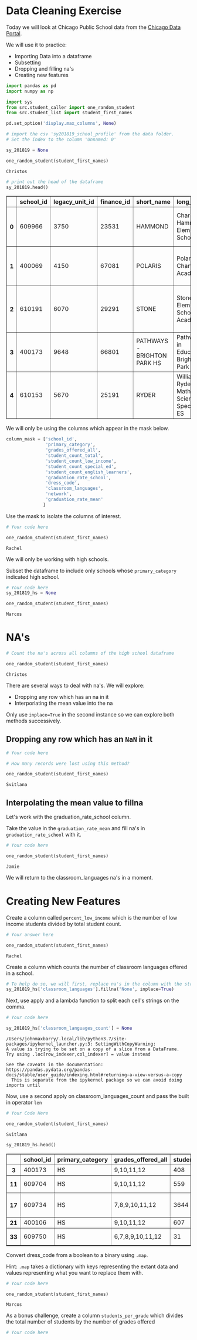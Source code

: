 
# Data Cleaning Exercise

Today we will look at Chicago Public School data from the [Chicago Data Portal](https://data.cityofchicago.org/). 

We will use it to practice:
   - Importing Data into a dataframe
   - Subsetting
   - Dropping and filling na's
   - Creating new features


```python
import pandas as pd
import numpy as np

import sys
from src.student_caller import one_random_student
from src.student_list import student_first_names

pd.set_option('display.max_columns', None)

```


```python
# import the csv 'sy201819_school_profile' from the data folder. 
# Set the index to the column 'Unnamed: 0'

sy_201819 = None
```


```python
one_random_student(student_first_names)
```

    Christos



```python
# print out the head of the dataframe
sy_201819.head()
```




<div>
<style scoped>
    .dataframe tbody tr th:only-of-type {
        vertical-align: middle;
    }

    .dataframe tbody tr th {
        vertical-align: top;
    }

    .dataframe thead th {
        text-align: right;
    }
</style>
<table border="1" class="dataframe">
  <thead>
    <tr style="text-align: right;">
      <th></th>
      <th>school_id</th>
      <th>legacy_unit_id</th>
      <th>finance_id</th>
      <th>short_name</th>
      <th>long_name</th>
      <th>primary_category</th>
      <th>is_high_school</th>
      <th>is_middle_school</th>
      <th>is_elementary_school</th>
      <th>is_pre_school</th>
      <th>summary</th>
      <th>administrator_title</th>
      <th>administrator</th>
      <th>secondary_contact_title</th>
      <th>secondary_contact</th>
      <th>address</th>
      <th>city</th>
      <th>state</th>
      <th>zip</th>
      <th>phone</th>
      <th>fax</th>
      <th>cps_school_profile</th>
      <th>website</th>
      <th>facebook</th>
      <th>attendance_boundaries</th>
      <th>grades_offered_all</th>
      <th>grades_offered</th>
      <th>student_count_total</th>
      <th>student_count_low_income</th>
      <th>student_count_special_ed</th>
      <th>student_count_english_learners</th>
      <th>student_count_black</th>
      <th>student_count_hispanic</th>
      <th>student_count_white</th>
      <th>student_count_asian</th>
      <th>student_count_native_american</th>
      <th>student_count_other_ethnicity</th>
      <th>student_count_asian_pacific</th>
      <th>student_count_multi</th>
      <th>student_count_hawaiian_pacific</th>
      <th>student_count_ethnicity_not</th>
      <th>statistics_description</th>
      <th>demographic_description</th>
      <th>dress_code</th>
      <th>prek_school_day</th>
      <th>kindergarten_school_day</th>
      <th>school_hours</th>
      <th>after_school_hours</th>
      <th>earliest_drop_off_time</th>
      <th>classroom_languages</th>
      <th>bilingual_services</th>
      <th>title_1_eligible</th>
      <th>preschool_inclusive</th>
      <th>preschool_instructional</th>
      <th>transportation_bus</th>
      <th>transportation_el</th>
      <th>school_latitude</th>
      <th>school_longitude</th>
      <th>overall_rating</th>
      <th>rating_status</th>
      <th>rating_statement</th>
      <th>classification_description</th>
      <th>school_year</th>
      <th>third_contact_title</th>
      <th>third_contact_name</th>
      <th>network</th>
      <th>is_gocps_participant</th>
      <th>is_gocps_prek</th>
      <th>is_gocps_elementary</th>
      <th>is_gocps_high_school</th>
      <th>open_for_enrollment_date</th>
      <th>twitter</th>
      <th>youtube</th>
      <th>pinterest</th>
      <th>college_enrollment_rate_school</th>
      <th>college_enrollment_rate_mean</th>
      <th>graduation_rate_school</th>
      <th>graduation_rate_mean</th>
      <th>significantly_modified</th>
      <th>transportation_metra</th>
      <th>fourth_contact_title</th>
      <th>fourth_contact_name</th>
      <th>fifth_contact_title</th>
      <th>fifth_contact_name</th>
      <th>seventh_contact_title</th>
      <th>seventh_contact_name</th>
      <th>refugee_services</th>
      <th>visual_impairments</th>
      <th>freshman_start_end_time</th>
      <th>sixth_contact_title</th>
      <th>sixth_contact_name</th>
      <th>hard_of_hearing</th>
    </tr>
  </thead>
  <tbody>
    <tr>
      <th>0</th>
      <td>609966</td>
      <td>3750</td>
      <td>23531</td>
      <td>HAMMOND</td>
      <td>Charles G Hammond Elementary School</td>
      <td>ES</td>
      <td>False</td>
      <td>True</td>
      <td>True</td>
      <td>True</td>
      <td>Hammond creates a challenging learning environ...</td>
      <td>Principal</td>
      <td>Ms.Anamaria Orbe</td>
      <td>Asst Principal</td>
      <td>Nicole McConnell</td>
      <td>2819 W 21ST PL</td>
      <td>Chicago</td>
      <td>Illinois</td>
      <td>60623</td>
      <td>7.735355e+09</td>
      <td>7.735355e+09</td>
      <td>https://www.cps.edu/schools/schoolprofiles/609966</td>
      <td>https://cps.edu/hammond</td>
      <td>https://www.facebook.com/Charles-G-Hammond-Sch...</td>
      <td>True</td>
      <td>PK,K,1,2,3,4,5,6,7,8</td>
      <td>PK,K-8</td>
      <td>342</td>
      <td>336</td>
      <td>63</td>
      <td>132</td>
      <td>33</td>
      <td>304</td>
      <td>2</td>
      <td>0</td>
      <td>0</td>
      <td>0</td>
      <td>0</td>
      <td>3</td>
      <td>0</td>
      <td>0</td>
      <td>There are 342 students enrolled at HAMMOND.  9...</td>
      <td>The largest demographic at HAMMOND is Hispanic...</td>
      <td>False</td>
      <td>Full and Half Day</td>
      <td>Full Day</td>
      <td>07:30 AM-02:30 PM</td>
      <td>2:30 pm - 5:30 pm</td>
      <td>7:30 am</td>
      <td>Spanish</td>
      <td>True</td>
      <td>True</td>
      <td>Y</td>
      <td>Y</td>
      <td>21, 94</td>
      <td>Pink</td>
      <td>41.852719</td>
      <td>-87.696243</td>
      <td>Level 1</td>
      <td>GOOD STANDING</td>
      <td>This school received a Level 1 rating, which i...</td>
      <td>Schools that have an attendance boundary. Gene...</td>
      <td>School Year 2019-2020</td>
      <td>Clerk</td>
      <td>Migdalia Nikolic</td>
      <td>Network 7</td>
      <td>True</td>
      <td>False</td>
      <td>True</td>
      <td>False</td>
      <td>2004-09-01T00:00:00.000</td>
      <td>NaN</td>
      <td>NaN</td>
      <td>NaN</td>
      <td>NaN</td>
      <td>NaN</td>
      <td>NaN</td>
      <td>NaN</td>
      <td>NaN</td>
      <td>NaN</td>
      <td>NaN</td>
      <td>NaN</td>
      <td>NaN</td>
      <td>NaN</td>
      <td>NaN</td>
      <td>NaN</td>
      <td>NaN</td>
      <td>NaN</td>
      <td>NaN</td>
      <td>NaN</td>
      <td>NaN</td>
      <td>NaN</td>
    </tr>
    <tr>
      <th>1</th>
      <td>400069</td>
      <td>4150</td>
      <td>67081</td>
      <td>POLARIS</td>
      <td>Polaris Charter Academy</td>
      <td>ES</td>
      <td>False</td>
      <td>True</td>
      <td>True</td>
      <td>False</td>
      <td>Polaris is committed to helping students becom...</td>
      <td>Director</td>
      <td>Michelle Navarre</td>
      <td>Other</td>
      <td>Francesca Peck</td>
      <td>620 N SAWYER AVE</td>
      <td>Chicago</td>
      <td>Illinois</td>
      <td>60624</td>
      <td>7.735341e+09</td>
      <td>7.735347e+09</td>
      <td>https://www.cps.edu/schools/schoolprofiles/400069</td>
      <td>https://pcachicago.org</td>
      <td>https://www.facebook.com/PolarisCharterAcademy</td>
      <td>False</td>
      <td>K,1,2,3,4,5,6,7,8</td>
      <td>K-8</td>
      <td>378</td>
      <td>343</td>
      <td>64</td>
      <td>8</td>
      <td>337</td>
      <td>33</td>
      <td>5</td>
      <td>0</td>
      <td>0</td>
      <td>0</td>
      <td>0</td>
      <td>3</td>
      <td>0</td>
      <td>0</td>
      <td>There are 378 students enrolled at POLARIS.  9...</td>
      <td>The largest demographic at POLARIS is Black.  ...</td>
      <td>True</td>
      <td>NaN</td>
      <td>Full Day</td>
      <td>7:50 am-4:00 pm</td>
      <td>4:00 pm-6:00 pm</td>
      <td>07:20 AM</td>
      <td>NaN</td>
      <td>NaN</td>
      <td>True</td>
      <td>NaN</td>
      <td>NaN</td>
      <td>NaN</td>
      <td>NaN</td>
      <td>41.892550</td>
      <td>-87.707796</td>
      <td>Level 2</td>
      <td>NOT APPLICABLE</td>
      <td>This school received a Level 2 rating, which i...</td>
      <td>Schools that are open to all Chicago children,...</td>
      <td>School Year 2019-2020</td>
      <td>Office Manager</td>
      <td>Robin Alexander</td>
      <td>Charter</td>
      <td>False</td>
      <td>False</td>
      <td>False</td>
      <td>False</td>
      <td>2007-07-01T00:00:00.000</td>
      <td>https://twitter.com/PolarisCA</td>
      <td>https://www.youtube.com/channel/UCHblvjecJ7Bp2...</td>
      <td>NaN</td>
      <td>NaN</td>
      <td>NaN</td>
      <td>NaN</td>
      <td>NaN</td>
      <td>NaN</td>
      <td>NaN</td>
      <td>NaN</td>
      <td>NaN</td>
      <td>NaN</td>
      <td>NaN</td>
      <td>NaN</td>
      <td>NaN</td>
      <td>NaN</td>
      <td>NaN</td>
      <td>NaN</td>
      <td>NaN</td>
      <td>NaN</td>
      <td>NaN</td>
    </tr>
    <tr>
      <th>2</th>
      <td>610191</td>
      <td>6070</td>
      <td>29291</td>
      <td>STONE</td>
      <td>Stone Elementary Scholastic Academy</td>
      <td>ES</td>
      <td>False</td>
      <td>True</td>
      <td>True</td>
      <td>False</td>
      <td>Stone Academy offers full-day kindergarten, al...</td>
      <td>Principal</td>
      <td>James Joseph Brandon</td>
      <td>Assistant Principal</td>
      <td>Kate Nestler</td>
      <td>6239 N LEAVITT ST</td>
      <td>Chicago</td>
      <td>Illinois</td>
      <td>60659</td>
      <td>7.735342e+09</td>
      <td>7.735342e+09</td>
      <td>https://www.cps.edu/schools/schoolprofiles/610191</td>
      <td>http://stoneacademy.net/</td>
      <td>NaN</td>
      <td>False</td>
      <td>K,1,2,3,4,5,6,7,8</td>
      <td>K-8</td>
      <td>607</td>
      <td>319</td>
      <td>52</td>
      <td>121</td>
      <td>142</td>
      <td>98</td>
      <td>171</td>
      <td>166</td>
      <td>2</td>
      <td>0</td>
      <td>0</td>
      <td>26</td>
      <td>2</td>
      <td>0</td>
      <td>There are 607 students enrolled at STONE.  52....</td>
      <td>The largest demographic at STONE is White.  Th...</td>
      <td>True</td>
      <td>NaN</td>
      <td>Full Day</td>
      <td>8:00  AM - 3:00  PM</td>
      <td>NaN</td>
      <td>NaN</td>
      <td>NaN</td>
      <td>True</td>
      <td>False</td>
      <td>NaN</td>
      <td>NaN</td>
      <td>49B, 84</td>
      <td>Brown</td>
      <td>41.995359</td>
      <td>-87.684793</td>
      <td>Level 1+</td>
      <td>GOOD STANDING</td>
      <td>This school received a Level 1+ rating, which ...</td>
      <td>Schools that specialize in a specific subject ...</td>
      <td>School Year 2019-2020</td>
      <td>NaN</td>
      <td>NaN</td>
      <td>Network 2</td>
      <td>True</td>
      <td>False</td>
      <td>True</td>
      <td>False</td>
      <td>2004-09-01T00:00:00.000</td>
      <td>NaN</td>
      <td>NaN</td>
      <td>NaN</td>
      <td>NaN</td>
      <td>NaN</td>
      <td>NaN</td>
      <td>NaN</td>
      <td>NaN</td>
      <td>NaN</td>
      <td>NaN</td>
      <td>NaN</td>
      <td>NaN</td>
      <td>NaN</td>
      <td>NaN</td>
      <td>NaN</td>
      <td>NaN</td>
      <td>NaN</td>
      <td>NaN</td>
      <td>NaN</td>
      <td>NaN</td>
      <td>NaN</td>
    </tr>
    <tr>
      <th>3</th>
      <td>400173</td>
      <td>9648</td>
      <td>66801</td>
      <td>PATHWAYS - BRIGHTON PARK HS</td>
      <td>Pathways in Education- Brighton Park</td>
      <td>HS</td>
      <td>True</td>
      <td>False</td>
      <td>False</td>
      <td>False</td>
      <td>NaN</td>
      <td>Principal</td>
      <td>Nicholas F Perez</td>
      <td>NaN</td>
      <td>NaN</td>
      <td>3124 W 47TH ST</td>
      <td>Chicago</td>
      <td>Illinois</td>
      <td>60632</td>
      <td>7.735791e+09</td>
      <td>7.735791e+09</td>
      <td>https://www.cps.edu/schools/schoolprofiles/400173</td>
      <td>https://pathwaysineducation.org</td>
      <td>https://www.facebook.com/PathwaysInEducationIL</td>
      <td>False</td>
      <td>9,10,11,12</td>
      <td>9-12</td>
      <td>408</td>
      <td>341</td>
      <td>42</td>
      <td>67</td>
      <td>12</td>
      <td>378</td>
      <td>14</td>
      <td>3</td>
      <td>1</td>
      <td>0</td>
      <td>0</td>
      <td>0</td>
      <td>0</td>
      <td>0</td>
      <td>There are 408 students enrolled at PATHWAYS - ...</td>
      <td>The largest demographic at PATHWAYS - BRIGHTON...</td>
      <td>False</td>
      <td>NaN</td>
      <td>NaN</td>
      <td>NaN</td>
      <td>NaN</td>
      <td>NaN</td>
      <td>NaN</td>
      <td>NaN</td>
      <td>NaN</td>
      <td>NaN</td>
      <td>NaN</td>
      <td>NaN</td>
      <td>NaN</td>
      <td>41.808226</td>
      <td>-87.702645</td>
      <td>Level 2+</td>
      <td>NOT APPLICABLE</td>
      <td>This school received a Level 2+ rating, which ...</td>
      <td>Schools that have their own processes for enro...</td>
      <td>School Year 2019-2020</td>
      <td>NaN</td>
      <td>NaN</td>
      <td>Options</td>
      <td>False</td>
      <td>False</td>
      <td>False</td>
      <td>False</td>
      <td>2014-07-01T00:00:00.000</td>
      <td>https://twitter.com/pathwaysil</td>
      <td>NaN</td>
      <td>https://www.pinterest.com/PieIllinois/</td>
      <td>19.4</td>
      <td>67.2</td>
      <td>11.3</td>
      <td>78.9</td>
      <td>NaN</td>
      <td>NaN</td>
      <td>NaN</td>
      <td>NaN</td>
      <td>NaN</td>
      <td>NaN</td>
      <td>NaN</td>
      <td>NaN</td>
      <td>NaN</td>
      <td>NaN</td>
      <td>NaN</td>
      <td>NaN</td>
      <td>NaN</td>
      <td>NaN</td>
    </tr>
    <tr>
      <th>4</th>
      <td>610153</td>
      <td>5670</td>
      <td>25191</td>
      <td>RYDER</td>
      <td>William H Ryder Math &amp; Science Specialty ES</td>
      <td>ES</td>
      <td>False</td>
      <td>True</td>
      <td>True</td>
      <td>True</td>
      <td>Our mission is to provide rigorous data driven...</td>
      <td>Principal</td>
      <td>Aaron Rucker</td>
      <td>Assistant Principal</td>
      <td>Darnell Garner</td>
      <td>8716 S WALLACE ST</td>
      <td>Chicago</td>
      <td>Illinois</td>
      <td>60620</td>
      <td>7.735354e+09</td>
      <td>7.735354e+09</td>
      <td>https://www.cps.edu/schools/schoolprofiles/610153</td>
      <td>https://ryderschool.org</td>
      <td>NaN</td>
      <td>True</td>
      <td>PK,K,1,2,3,4,5,6,7,8</td>
      <td>PK,K-8</td>
      <td>402</td>
      <td>360</td>
      <td>116</td>
      <td>3</td>
      <td>396</td>
      <td>4</td>
      <td>1</td>
      <td>0</td>
      <td>0</td>
      <td>0</td>
      <td>0</td>
      <td>1</td>
      <td>0</td>
      <td>0</td>
      <td>There are 402 students enrolled at RYDER.  89....</td>
      <td>The largest demographic at RYDER is Black.  Th...</td>
      <td>True</td>
      <td>Half Day</td>
      <td>Full Day</td>
      <td>08:45 AM-03:45 PM</td>
      <td>NaN</td>
      <td>NaN</td>
      <td>NaN</td>
      <td>NaN</td>
      <td>True</td>
      <td>NaN</td>
      <td>Y</td>
      <td>24, 87</td>
      <td>Red</td>
      <td>41.735379</td>
      <td>-87.638843</td>
      <td>Level 1</td>
      <td>GOOD STANDING</td>
      <td>This school received a Level 1 rating, which i...</td>
      <td>Schools that have an attendance boundary. Gene...</td>
      <td>School Year 2019-2020</td>
      <td>Technology Coordinator</td>
      <td>Montell Pinkston</td>
      <td>Network 11</td>
      <td>True</td>
      <td>False</td>
      <td>True</td>
      <td>False</td>
      <td>2004-09-01T00:00:00.000</td>
      <td>NaN</td>
      <td>NaN</td>
      <td>NaN</td>
      <td>NaN</td>
      <td>NaN</td>
      <td>NaN</td>
      <td>NaN</td>
      <td>True</td>
      <td>Rock Island District (RI)</td>
      <td>NaN</td>
      <td>NaN</td>
      <td>NaN</td>
      <td>NaN</td>
      <td>NaN</td>
      <td>NaN</td>
      <td>NaN</td>
      <td>NaN</td>
      <td>NaN</td>
      <td>NaN</td>
      <td>NaN</td>
      <td>NaN</td>
    </tr>
  </tbody>
</table>
</div>



We will only be using the columns which appear in the mask below.
            


```python
column_mask = ['school_id',
               'primary_category',
               'grades_offered_all',
               'student_count_total',
               'student_count_low_income',
               'student_count_special_ed',
               'student_count_english_learners',
               'graduation_rate_school',
               'dress_code',
               'classroom_languages',
               'network',
               'graduation_rate_mean'
              ]
```

Use the mask to isolate the columns of interest.  


```python
# Your code here

```


```python
one_random_student(student_first_names)
```

    Rachel


We will only be working with high schools. 

Subset the dataframe to include only schools whose `primary_category` indicated high school.


```python
# Your code here
sy_201819_hs = None
```


```python
one_random_student(student_first_names)
```

    Marcos


# NA's 


```python
# Count the na's across all columns of the high school dataframe

```


```python
one_random_student(student_first_names)
```

    Christos


There are several ways to deal with na's. We will explore:
  
  - Dropping any row which has an na in it
  - Interporlating the mean value into the na
  
Only use `inplace=True` in the second instance so we can explore both methods successively.


## Dropping any row which has an `NaN` in it



```python
# Your code here

```


```python
# How many records were lost using this method?
```


```python
one_random_student(student_first_names)
```

    Svitlana


## Interpolating the mean value to fillna

Let's work with the graduation_rate_school column.  

Take the value in the `graduation_rate_mean` and fill na's in `graduation_rate_school` with it.



```python
# Your code here
```


```python
one_random_student(student_first_names)
```

    Jamie


We will return to the classroom_languages na's in a moment.

# Creating New Features

Create a column called `percent_low_income` which is the number of low income students divided by total student count.


```python
# Your answer here
```


```python
one_random_student(student_first_names)
```

    Rachel


Create a column which counts the number of classroom languages offered in a school.



```python
# To help do so, we will first, replace na's in the column with the string None
sy_201819_hs['classroom_languages'].fillna('None', inplace=True)

```

Next, use apply and a lambda function to split each cell's strings on the comma.


```python
# Your code here

sy_201819_hs['classroom_languages_count'] = None
```

    /Users/johnmaxbarry/.local/lib/python3.7/site-packages/ipykernel_launcher.py:3: SettingWithCopyWarning: 
    A value is trying to be set on a copy of a slice from a DataFrame.
    Try using .loc[row_indexer,col_indexer] = value instead
    
    See the caveats in the documentation: https://pandas.pydata.org/pandas-docs/stable/user_guide/indexing.html#returning-a-view-versus-a-copy
      This is separate from the ipykernel package so we can avoid doing imports until


Now, use a second apply on classroom_languages_count and pass the built in operator `len`


```python
# Your Code Here

```


```python
one_random_student(student_first_names)
```

    Svitlana



```python
sy_201819_hs.head()
```




<div>
<style scoped>
    .dataframe tbody tr th:only-of-type {
        vertical-align: middle;
    }

    .dataframe tbody tr th {
        vertical-align: top;
    }

    .dataframe thead th {
        text-align: right;
    }
</style>
<table border="1" class="dataframe">
  <thead>
    <tr style="text-align: right;">
      <th></th>
      <th>school_id</th>
      <th>primary_category</th>
      <th>grades_offered_all</th>
      <th>student_count_total</th>
      <th>student_count_low_income</th>
      <th>student_count_special_ed</th>
      <th>student_count_english_learners</th>
      <th>graduation_rate_school</th>
      <th>dress_code</th>
      <th>classroom_languages</th>
      <th>network</th>
      <th>graduation_rate_mean</th>
      <th>percent_low_income</th>
      <th>classroom_languages_count</th>
    </tr>
  </thead>
  <tbody>
    <tr>
      <th>3</th>
      <td>400173</td>
      <td>HS</td>
      <td>9,10,11,12</td>
      <td>408</td>
      <td>341</td>
      <td>42</td>
      <td>67</td>
      <td>11.3</td>
      <td>False</td>
      <td>None</td>
      <td>Options</td>
      <td>78.9</td>
      <td>0.835784</td>
      <td>1</td>
    </tr>
    <tr>
      <th>11</th>
      <td>609704</td>
      <td>HS</td>
      <td>9,10,11,12</td>
      <td>559</td>
      <td>555</td>
      <td>145</td>
      <td>159</td>
      <td>68.9</td>
      <td>True</td>
      <td>Spanish, Spanish for Heritage Speakers</td>
      <td>Network 16</td>
      <td>78.9</td>
      <td>0.992844</td>
      <td>2</td>
    </tr>
    <tr>
      <th>17</th>
      <td>609734</td>
      <td>HS</td>
      <td>7,8,9,10,11,12</td>
      <td>3644</td>
      <td>1871</td>
      <td>447</td>
      <td>334</td>
      <td>83.9</td>
      <td>False</td>
      <td>Arabic, French, Korean, Polish, Spanish, Spani...</td>
      <td>Network 14</td>
      <td>78.9</td>
      <td>0.513447</td>
      <td>6</td>
    </tr>
    <tr>
      <th>21</th>
      <td>400106</td>
      <td>HS</td>
      <td>9,10,11,12</td>
      <td>607</td>
      <td>571</td>
      <td>142</td>
      <td>3</td>
      <td>72.0</td>
      <td>True</td>
      <td>Spanish</td>
      <td>Charter</td>
      <td>78.9</td>
      <td>0.940692</td>
      <td>1</td>
    </tr>
    <tr>
      <th>33</th>
      <td>609750</td>
      <td>HS</td>
      <td>6,7,8,9,10,11,12</td>
      <td>31</td>
      <td>30</td>
      <td>6</td>
      <td>3</td>
      <td>78.9</td>
      <td>False</td>
      <td>Spanish</td>
      <td>Network 15</td>
      <td>NaN</td>
      <td>0.967742</td>
      <td>1</td>
    </tr>
  </tbody>
</table>
</div>



Convert dress_code from a boolean to a binary using `.map`.

Hint: `.map` takes a dictionary with keys representing the extant data and values representing what you want to replace them with.



```python
# Your code here
```


```python
one_random_student(student_first_names)
```

    Marcos


As a bonus challenge, create a  column `students_per_grade` which divides the total number of students by the number of grades offered


```python
# Your code here
```

